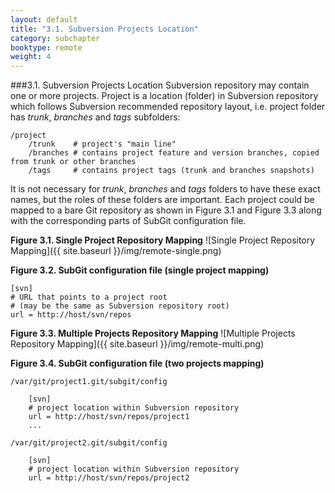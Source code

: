 ```yaml
---
layout: default
title: "3.1. Subversion Projects Location"
category: subchapter
booktype: remote
weight: 4
---
```

###3.1. Subversion Projects Location
Subversion repository may contain one or more projects. Project is a location (folder) in Subversion repository which follows Subversion recommended repository layout, i.e. project folder has *trunk*, *branches* and *tags* subfolders:

    /project
        /trunk    # project's "main line"
        /branches # contains project feature and version branches, copied from trunk or other branches
        /tags     # contains project tags (trunk and branches snapshots)

It is not necessary for *trunk*, *branches* and *tags* folders to have these exact names, but the roles of these folders are important. Each project could be mapped to a bare Git repository as shown in Figure 3.1 and Figure 3.3 along with the corresponding parts of SubGit configuration file.

**Figure 3.1. Single Project Repository Mapping**
![Single Project Repository Mapping]({{ site.baseurl }}/img/remote-single.png)

**Figure 3.2. SubGit configuration file (single project mapping)**

    [svn]
    # URL that points to a project root
    # (may be the same as Subversion repository root)
    url = http://host/svn/repos

**Figure 3.3. Multiple Projects Repository Mapping**
![Multiple Projects Repository Mapping]({{ site.baseurl }}/img/remote-multi.png)

**Figure 3.4. SubGit configuration file (two projects mapping)**

    /var/git/project1.git/subgit/config

        [svn]
        # project location within Subversion repository
        url = http://host/svn/repos/project1
        ...

    /var/git/project2.git/subgit/config

        [svn]
        # project location within Subversion repository
        url = http://host/svn/repos/project2
